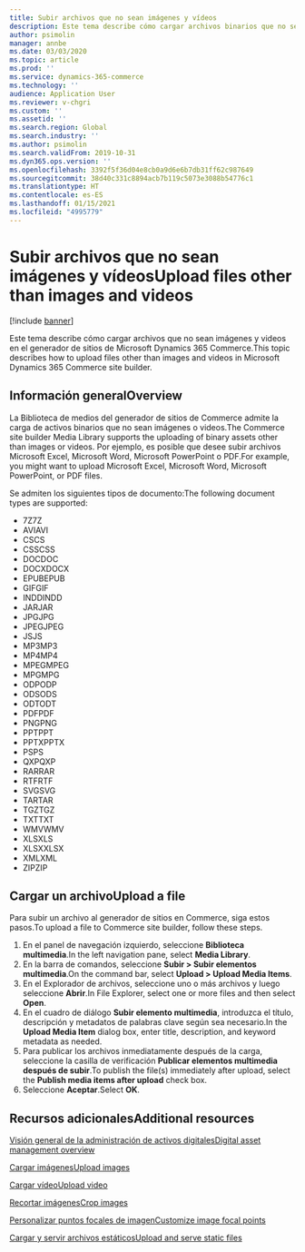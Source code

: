 ```yaml
---
title: Subir archivos que no sean imágenes y vídeos
description: Este tema describe cómo cargar archivos binarios que no sean imágenes y vídeos en el generador de sitios de Microsoft Dynamics 365 Commerce.
author: psimolin
manager: annbe
ms.date: 03/03/2020
ms.topic: article
ms.prod: ''
ms.service: dynamics-365-commerce
ms.technology: ''
audience: Application User
ms.reviewer: v-chgri
ms.custom: ''
ms.assetid: ''
ms.search.region: Global
ms.search.industry: ''
ms.author: psimolin
ms.search.validFrom: 2019-10-31
ms.dyn365.ops.version: ''
ms.openlocfilehash: 3392f5f36d04e8cb0a9d6e6b7db31ff62c987649
ms.sourcegitcommit: 38d40c331c8894acb7b119c5073e3088b54776c1
ms.translationtype: HT
ms.contentlocale: es-ES
ms.lasthandoff: 01/15/2021
ms.locfileid: "4995779"
---
```

# <a name="upload-files-other-than-images-and-videos"></a><span data-ttu-id="94d2e-103">Subir archivos que no sean imágenes y vídeos</span><span class="sxs-lookup"><span data-stu-id="94d2e-103">Upload files other than images and videos</span></span>

[!include [banner](includes/banner.md)]

<span data-ttu-id="94d2e-104">Este tema describe cómo cargar archivos que no sean imágenes y videos en el generador de sitios de Microsoft Dynamics 365 Commerce.</span><span class="sxs-lookup"><span data-stu-id="94d2e-104">This topic describes how to upload files other than images and videos in Microsoft Dynamics 365 Commerce site builder.</span></span>

## <a name="overview"></a><span data-ttu-id="94d2e-105">Información general</span><span class="sxs-lookup"><span data-stu-id="94d2e-105">Overview</span></span>

<span data-ttu-id="94d2e-106">La Biblioteca de medios del generador de sitios de Commerce admite la carga de activos binarios que no sean imágenes o videos.</span><span class="sxs-lookup"><span data-stu-id="94d2e-106">The Commerce site builder Media Library supports the uploading of binary assets other than images or videos.</span></span> <span data-ttu-id="94d2e-107">Por ejemplo, es posible que desee subir archivos Microsoft Excel, Microsoft Word, Microsoft PowerPoint o PDF.</span><span class="sxs-lookup"><span data-stu-id="94d2e-107">For example, you might want to upload Microsoft Excel, Microsoft Word, Microsoft PowerPoint, or PDF files.</span></span>

<span data-ttu-id="94d2e-108">Se admiten los siguientes tipos de documento:</span><span class="sxs-lookup"><span data-stu-id="94d2e-108">The following document types are supported:</span></span>
- <span data-ttu-id="94d2e-109">7Z</span><span class="sxs-lookup"><span data-stu-id="94d2e-109">7Z</span></span>
- <span data-ttu-id="94d2e-110">AVI</span><span class="sxs-lookup"><span data-stu-id="94d2e-110">AVI</span></span>
- <span data-ttu-id="94d2e-111">CS</span><span class="sxs-lookup"><span data-stu-id="94d2e-111">CS</span></span>
- <span data-ttu-id="94d2e-112">CSS</span><span class="sxs-lookup"><span data-stu-id="94d2e-112">CSS</span></span>
- <span data-ttu-id="94d2e-113">DOC</span><span class="sxs-lookup"><span data-stu-id="94d2e-113">DOC</span></span>
- <span data-ttu-id="94d2e-114">DOCX</span><span class="sxs-lookup"><span data-stu-id="94d2e-114">DOCX</span></span>
- <span data-ttu-id="94d2e-115">EPUB</span><span class="sxs-lookup"><span data-stu-id="94d2e-115">EPUB</span></span>
- <span data-ttu-id="94d2e-116">GIF</span><span class="sxs-lookup"><span data-stu-id="94d2e-116">GIF</span></span>
- <span data-ttu-id="94d2e-117">INDD</span><span class="sxs-lookup"><span data-stu-id="94d2e-117">INDD</span></span>
- <span data-ttu-id="94d2e-118">JAR</span><span class="sxs-lookup"><span data-stu-id="94d2e-118">JAR</span></span>
- <span data-ttu-id="94d2e-119">JPG</span><span class="sxs-lookup"><span data-stu-id="94d2e-119">JPG</span></span>
- <span data-ttu-id="94d2e-120">JPEG</span><span class="sxs-lookup"><span data-stu-id="94d2e-120">JPEG</span></span>
- <span data-ttu-id="94d2e-121">JS</span><span class="sxs-lookup"><span data-stu-id="94d2e-121">JS</span></span>
- <span data-ttu-id="94d2e-122">MP3</span><span class="sxs-lookup"><span data-stu-id="94d2e-122">MP3</span></span>
- <span data-ttu-id="94d2e-123">MP4</span><span class="sxs-lookup"><span data-stu-id="94d2e-123">MP4</span></span>
- <span data-ttu-id="94d2e-124">MPEG</span><span class="sxs-lookup"><span data-stu-id="94d2e-124">MPEG</span></span>
- <span data-ttu-id="94d2e-125">MPG</span><span class="sxs-lookup"><span data-stu-id="94d2e-125">MPG</span></span>
- <span data-ttu-id="94d2e-126">ODP</span><span class="sxs-lookup"><span data-stu-id="94d2e-126">ODP</span></span>
- <span data-ttu-id="94d2e-127">ODS</span><span class="sxs-lookup"><span data-stu-id="94d2e-127">ODS</span></span>
- <span data-ttu-id="94d2e-128">ODT</span><span class="sxs-lookup"><span data-stu-id="94d2e-128">ODT</span></span>
- <span data-ttu-id="94d2e-129">PDF</span><span class="sxs-lookup"><span data-stu-id="94d2e-129">PDF</span></span>
- <span data-ttu-id="94d2e-130">PNG</span><span class="sxs-lookup"><span data-stu-id="94d2e-130">PNG</span></span>
- <span data-ttu-id="94d2e-131">PPT</span><span class="sxs-lookup"><span data-stu-id="94d2e-131">PPT</span></span>
- <span data-ttu-id="94d2e-132">PPTX</span><span class="sxs-lookup"><span data-stu-id="94d2e-132">PPTX</span></span>
- <span data-ttu-id="94d2e-133">PS</span><span class="sxs-lookup"><span data-stu-id="94d2e-133">PS</span></span>
- <span data-ttu-id="94d2e-134">QXP</span><span class="sxs-lookup"><span data-stu-id="94d2e-134">QXP</span></span>
- <span data-ttu-id="94d2e-135">RAR</span><span class="sxs-lookup"><span data-stu-id="94d2e-135">RAR</span></span>
- <span data-ttu-id="94d2e-136">RTF</span><span class="sxs-lookup"><span data-stu-id="94d2e-136">RTF</span></span>
- <span data-ttu-id="94d2e-137">SVG</span><span class="sxs-lookup"><span data-stu-id="94d2e-137">SVG</span></span>
- <span data-ttu-id="94d2e-138">TAR</span><span class="sxs-lookup"><span data-stu-id="94d2e-138">TAR</span></span>
- <span data-ttu-id="94d2e-139">TGZ</span><span class="sxs-lookup"><span data-stu-id="94d2e-139">TGZ</span></span>
- <span data-ttu-id="94d2e-140">TXT</span><span class="sxs-lookup"><span data-stu-id="94d2e-140">TXT</span></span>
- <span data-ttu-id="94d2e-141">WMV</span><span class="sxs-lookup"><span data-stu-id="94d2e-141">WMV</span></span>
- <span data-ttu-id="94d2e-142">XLS</span><span class="sxs-lookup"><span data-stu-id="94d2e-142">XLS</span></span>
- <span data-ttu-id="94d2e-143">XLSX</span><span class="sxs-lookup"><span data-stu-id="94d2e-143">XLSX</span></span>
- <span data-ttu-id="94d2e-144">XML</span><span class="sxs-lookup"><span data-stu-id="94d2e-144">XML</span></span>
- <span data-ttu-id="94d2e-145">ZIP</span><span class="sxs-lookup"><span data-stu-id="94d2e-145">ZIP</span></span>

## <a name="upload-a-file"></a><span data-ttu-id="94d2e-146">Cargar un archivo</span><span class="sxs-lookup"><span data-stu-id="94d2e-146">Upload a file</span></span>

<span data-ttu-id="94d2e-147">Para subir un archivo al generador de sitios en Commerce, siga estos pasos.</span><span class="sxs-lookup"><span data-stu-id="94d2e-147">To upload a file to Commerce site builder, follow these steps.</span></span>

1. <span data-ttu-id="94d2e-148">En el panel de navegación izquierdo, seleccione **Biblioteca multimedia**.</span><span class="sxs-lookup"><span data-stu-id="94d2e-148">In the left navigation pane, select **Media Library**.</span></span>
1. <span data-ttu-id="94d2e-149">En la barra de comandos, seleccione **Subir \> Subir elementos multimedia**.</span><span class="sxs-lookup"><span data-stu-id="94d2e-149">On the command bar, select **Upload \> Upload Media Items**.</span></span>
1. <span data-ttu-id="94d2e-150">En el Explorador de archivos, seleccione uno o más archivos y luego seleccione **Abrir**.</span><span class="sxs-lookup"><span data-stu-id="94d2e-150">In File Explorer, select one or more files and then select **Open**.</span></span>
1. <span data-ttu-id="94d2e-151">En el cuadro de diálogo **Subir elemento multimedia**, introduzca el título, descripción y metadatos de palabras clave según sea necesario.</span><span class="sxs-lookup"><span data-stu-id="94d2e-151">In the **Upload Media Item** dialog box, enter title, description, and keyword metadata as needed.</span></span>
1. <span data-ttu-id="94d2e-152">Para publicar los archivos inmediatamente después de la carga, seleccione la casilla de verificación **Publicar elementos multimedia después de subir**.</span><span class="sxs-lookup"><span data-stu-id="94d2e-152">To publish the file(s) immediately after upload, select the **Publish media items after upload** check box.</span></span>
1. <span data-ttu-id="94d2e-153">Seleccione **Aceptar**.</span><span class="sxs-lookup"><span data-stu-id="94d2e-153">Select **OK**.</span></span>

## <a name="additional-resources"></a><span data-ttu-id="94d2e-154">Recursos adicionales</span><span class="sxs-lookup"><span data-stu-id="94d2e-154">Additional resources</span></span>

[<span data-ttu-id="94d2e-155">Visión general de la administración de activos digitales</span><span class="sxs-lookup"><span data-stu-id="94d2e-155">Digital asset management overview</span></span>](dam-overview.md)

[<span data-ttu-id="94d2e-156">Cargar imágenes</span><span class="sxs-lookup"><span data-stu-id="94d2e-156">Upload images</span></span>](dam-upload-images.md)

[<span data-ttu-id="94d2e-157">Cargar vídeo</span><span class="sxs-lookup"><span data-stu-id="94d2e-157">Upload video</span></span>](dam-upload-video.md)

[<span data-ttu-id="94d2e-158">Recortar imágenes</span><span class="sxs-lookup"><span data-stu-id="94d2e-158">Crop images</span></span>](dam-crop-images.md)

[<span data-ttu-id="94d2e-159">Personalizar puntos focales de imagen</span><span class="sxs-lookup"><span data-stu-id="94d2e-159">Customize image focal points</span></span>](dam-custom-focal-point.md)

[<span data-ttu-id="94d2e-160">Cargar y servir archivos estáticos</span><span class="sxs-lookup"><span data-stu-id="94d2e-160">Upload and serve static files</span></span>](upload-serve-static-files.md)
